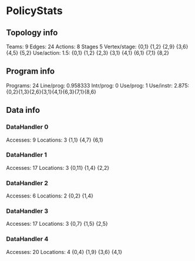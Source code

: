 # PolicyStats
## Topology info
Teams:		9
Edges:		24
Actions:	8
Stages		5
Vertex/stage:	{0,1} {1,2} {2,9} {3,6} {4,5} {5,2} 
Use/action:	1.5: {0,1} {1,2} {2,3} {3,1} {4,1} {6,1} {7,1} {8,2} 

## Program info
Programs:	24
Line/prog:	0.958333
Intr/prog:	0
Use/prog:	1
Use/instr:	2.875: {0,2}{1,3}{2,6}{3,1}{4,1}{6,3}{7,1}{8,6}

## Data info

### DataHandler 0
Accesses:	9
Locations:	3
{1,1} {4,7} {6,1} 

### DataHandler 1
Accesses:	17
Locations:	3
{0,11} {1,4} {2,2} 

### DataHandler 2
Accesses:	6
Locations:	2
{0,2} {1,4} 

### DataHandler 3
Accesses:	17
Locations:	3
{0,7} {1,5} {2,5} 

### DataHandler 4
Accesses:	20
Locations:	4
{0,4} {1,9} {3,6} {4,1} 